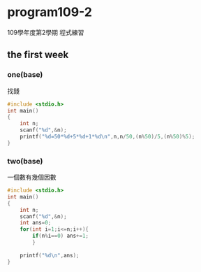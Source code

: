 # program109-2
109學年度第2學期 程式練習

## the first week

### one(base)
找錢
```C
#include <stdio.h>
int main()
{
	int n;
	scanf("%d",&n);
	printf("%d=50*%d+5*%d+1*%d\n",n,n/50,(n%50)/5,(n%50)%5);
}
```
### two(base)
一個數有幾個因數
```C
#include <stdio.h>
int main()
{
	int n;
	scanf("%d",&n);
	int ans=0;
	for(int i=1;i<=n;i++){
		if(n%i==0) ans+=1; 
		}
	
	printf("%d\n",ans);
}
```
